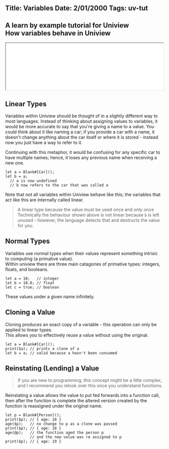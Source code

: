 Title: Variables
Date: 2/01/2000
Tags: uv-tut
---
A learn by example tutorial for Uniview  
How variables behave in Uniview 
---

<iframe src="/tag/uv-tut.html?embed" style="width: 100%;" fit=true></iframe>

## Linear Types

Variables within Uniview should be thought of in a slightly different way to most languages. Instead of thinking about assigning values to variables, it would be more accurate to say that you're giving a name to a value. You could think about it like naming a car; if you provide a car with a name, it doesn't change anything about the car itself or where it is stored - instead now you just have a way to refer to it.

Continuing with this metaphor, it would be confusing for any specific car to have multiple names; hence, it loses any previous name when receiving a new one.
```uniview
let a = Blank#[Car]();
let b = a;
  // a is now undefined
  // b now refers to the car that was called a
```

Note that not all variables within Uniview behave like this; the variables that act like this are internally called linear.
> A linear type because the value must be used once and only once
Technically the behaviour shown above is not linear because ``b`` is left unused - however, the language detects that and destructs the value for you.

## Normal Types

Variables use normal types when their values represent something intrisic to computing (a primative value).  
Within uniview there are three main catagories of primative types: integers, floats, and booleans.
```uniview
let a = 10;   // integer
let b = 10.0; // float
let c = true; // boolean
```
These values under a given name infinitely.

## Cloning a Value

Cloning produces an exact copy of a variable - this operation can only be applied to linear types.  
This allows you to effectively reuse a value without using the original.
```uniview
let a = Blank#[Car]();
print($a); // prints a clone of a
let b = a; // valid because a hasn't been consumed
```

## Reinstating (Lending) a Value

> If you are new to programming, this concept might be a little complex, and I recommend you relook over this once you understand functions.

Reinstating a value allows the value to put fed forwards into a function call, then after the function is complete the altered version created by the function is reassigned under the original name.
```uniview
let p = Blank#[Person]();
print($p); // { age: 18 }
age($p);   // no change to p as a clone was passed
print($p); // { age: 18 }
age(@p);   // the function aged the person p
           // and the new value was re assigned to p
print($p); // { age: 19 }
```